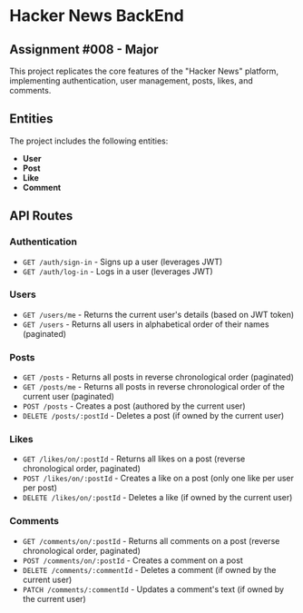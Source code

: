 # Hacker News BackEnd

## Assignment #008 - Major

This project replicates the core features of the "Hacker News" platform, implementing authentication, user management, posts, likes, and comments.

## Entities
The project includes the following entities:

- **User**
- **Post**
- **Like**
- **Comment**

## API Routes

### Authentication
- `GET /auth/sign-in` - Signs up a user (leverages JWT)
- `GET /auth/log-in` - Logs in a user (leverages JWT)

### Users
- `GET /users/me` - Returns the current user's details (based on JWT token)
- `GET /users` - Returns all users in alphabetical order of their names (paginated)

### Posts
- `GET /posts` - Returns all posts in reverse chronological order (paginated)
- `GET /posts/me` - Returns all posts in reverse chronological order of the current user (paginated)
- `POST /posts` - Creates a post (authored by the current user)
- `DELETE /posts/:postId` - Deletes a post (if owned by the current user)

### Likes
- `GET /likes/on/:postId` - Returns all likes on a post (reverse chronological order, paginated)
- `POST /likes/on/:postId` - Creates a like on a post (only one like per user per post)
- `DELETE /likes/on/:postId` - Deletes a like (if owned by the current user)

### Comments
- `GET /comments/on/:postId` - Returns all comments on a post (reverse chronological order, paginated)
- `POST /comments/on/:postId` - Creates a comment on a post
- `DELETE /comments/:commentId` - Deletes a comment (if owned by the current user)
- `PATCH /comments/:commentId` - Updates a comment's text (if owned by the current user)

